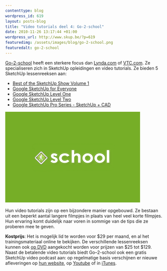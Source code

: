 ```yaml
--- 
contenttype: blog
wordpress_id: 619
layout: posts-blog
title: "Video tutorials deel 4: Go-2-school"
date: 2010-11-26 13:17:44 +01:00
wordpress_url: http://www.skup.be/?p=619
featuredimg: /assets/images/blog/go-2-school.png
featuredalt: go-2-school
---
```

[Go–2-school][] heeft een sterkere focus dan [Lynda.com][] of
[VTC.com][]. Ze specialiseren zich in SketchUp opleidingen en video
tutorials. Ze bieden 5 SketchUp lessenreeksen aan:

-   [Best of the SketchUp Show Volume 1][]
-   [Google SketchUp for Everyone][]
-   [Google SketchUp Level One][]
-   [Google SketchUp Level Two][]
-   [Google SketchUp Pro Series - SketchUp + CAD][]

![go-2-school][]

Hun video tutorials zijn op een bijzondere manier opgebouwd. Ze bestaan
uit een beperkt aantal langere filmpjes in plaats van heel veel korte
filmpjes. Hun ervaring komt duidelijk naar voren in sommige van de tips
die ze proberen mee te geven.

**Kostprijs**: Het is mogelijk lid te
worden voor $29 per maand, en al het trainingsmateriaal online te
bekijken. De verschillende lessenreeksen kunnen ook [op DVD][]
aangekocht worden voor prijzen van $25 tot $129. Naast de betalende
video tutorials biedt Go–2-school ook een gratis SketchUp video podcast
aan: op regelmatige basis verschijnen er nieuwe afleveringen op [hun
website][], op [Youtube][] of in [iTunes][].

[Go–2-school]: http://go-2-school.com/ "Go-2-School"

[Lynda.com]: http://www.skup.be/video-tutorials-deel-2-lynda-com/ "SKUP - Lynda.com"

[VTC.com]: http://www.skup.be/video-tutorials-deel-3-vtc-com/ "SKUP - VTC.com"

[Best of the SketchUp Show Volume 1]: http://go-2-school.com/products/view/8 "Best of the Sketchup Show Volume 1"

[Google SketchUp for Everyone]: http://go-2-school.com/products/view/11 "Google SketchUp for Everyone Product Overview"

[Google SketchUp Level One]: http://go-2-school.com/products/view/5 "Google SketchUp Level One, 2nd Edition"

[Google SketchUp Level Two]: http://go-2-school.com/products/view/6 "Google SketchUp Level Two"

[Google SketchUp Pro Series - SketchUp + CAD]: http://go-2-school.com/products/view/10 "Google SketchUp Pro Series - SketchUp + CAD"

[op DVD]: http://go-2-school.com/products/browse/1 "Go-2-School DVD's"

[hun website]: http://go-2-school.com/media "Go-2-School - Media"

[Youtube]: http://www.youtube.com/user/4sketchupgo2school "Go-2-School - YouTube"

[iTunes]: http://itunes.apple.com/podcast/the-sketchup-show/id205491012 "Go-2-School iTunes"



[go-2-school]: /assets/images/blog/go-2-school.png "go-2-school"